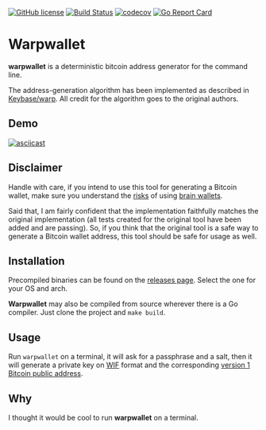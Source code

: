 [![GitHub license](https://img.shields.io/badge/license-MIT-green.svg)](https://raw.githubusercontent.com/moncho/warpwallet/master/LICENSE)
[![Build Status](https://travis-ci.org/moncho/warpwallet.svg?branch=master)](https://travis-ci.org/moncho/warpwallet)
[![codecov](https://codecov.io/gh/moncho/warpwallet/branch/master/graph/badge.svg)](https://codecov.io/gh/moncho/warpwallet)
[![Go Report Card](https://goreportcard.com/badge/github.com/moncho/warpwallet)](https://goreportcard.com/report/github.com/moncho/warpwallet)

# Warpwallet

**warpwallet** is a deterministic bitcoin address generator for the command line.

The address-generation algorithm has been implemented as described in [Keybase/warp](https://keybase.io/warp). All credit for the algorithm goes to the original authors.

## Demo

[![asciicast](https://asciinema.org/a/136298.png)](https://asciinema.org/a/136298?autoplay=1)

## Disclaimer

Handle with care, if you intend to use this tool for generating a Bitcoin wallet, make sure you understand the [risks](https://eprint.iacr.org/2016/103.pdf) of using [brain wallets](https://en.bitcoin.it/wiki/Brainwallet). 

Said that, I am fairly confident that the implementation faithfully matches the original implementation (all tests created for the original tool have been added and are passing). So, if you think that the original tool is a safe way to generate a Bitcoin wallet address, this tool should be safe for usage as well.

## Installation

Precompiled binaries can be found on the [releases page](https://github.com/moncho/warpwallet/releases). Select the one for your OS and arch.

**Warpwallet** may also be compiled from source wherever there is a Go compiler. Just clone the project and `make build`.

## Usage

Run `warpwallet` on a terminal, it will ask for a passphrase and a salt, then it will generate a private key on [WIF](https://en.bitcoin.it/wiki/Wallet_import_format) format and the corresponding [version 1 Bitcoin public address](https://en.bitcoin.it/wiki/Technical_background_of_version_1_Bitcoin_addresses). 

## Why

I thought it would be cool to run **warpwallet** on a terminal. 

